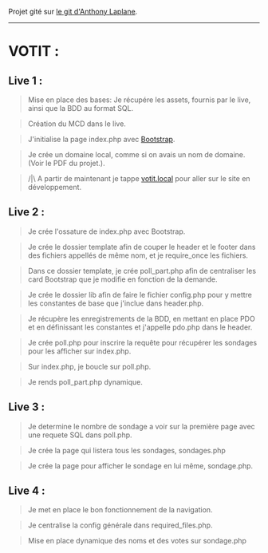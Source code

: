 Projet gité sur [le git d'Anthony Laplane](https://github.com/arirangz/studi_votit).

---

# VOTIT :

## Live 1 :

> Mise en place des bases: Je récupére les assets, fournis par le live, ainsi que la BDD au format SQL.

> Création du MCD dans le live.

> J'initialise la page index.php avec [Bootstrap](https://getbootstrap.com/).

> Je crée un domaine local, comme si on avais un nom de domaine. (Voir le PDF du projet.).

> /|\ A partir de maintenant je tappe [votit.local](http://votit.local/) pour aller sur le site en développement.

## Live 2 :

> Je crée l'ossature de index.php avec Bootstrap.

> Je crée le dossier template afin de couper le header et le footer dans des fichiers appellés de même nom, et je require_once les fichiers.

> Dans ce dossier template, je crée poll_part.php afin de centraliser les card Bootstrap que je modifie en fonction de la demande.

> Je crée le dossier lib afin de faire le fichier config.php pour y mettre les constantes de base que j'inclue dans header.php.

> Je récupère les enregistrements de la BDD, en mettant en place PDO et en définissant les constantes et j'appelle pdo.php dans le header.

> Je crée poll.php pour inscrire la requête pour récupérer les sondages pour les afficher sur index.php.

> Sur index.php, je boucle sur poll.php.

> Je rends poll_part.php dynamique.

## Live 3 :

> Je determine le nombre de sondage a voir sur la première page avec une requete SQL dans poll.php.

> Je crée la page qui listera tous les sondages, sondages.php

> Je crée la page pour afficher le sondage en lui même, sondage.php.

## Live 4 :

> Je met en place le bon fonctionnement de la navigation.

> Je centralise la config générale dans required_files.php.

> Mise en place dynamique des noms et des votes sur sondage.php
